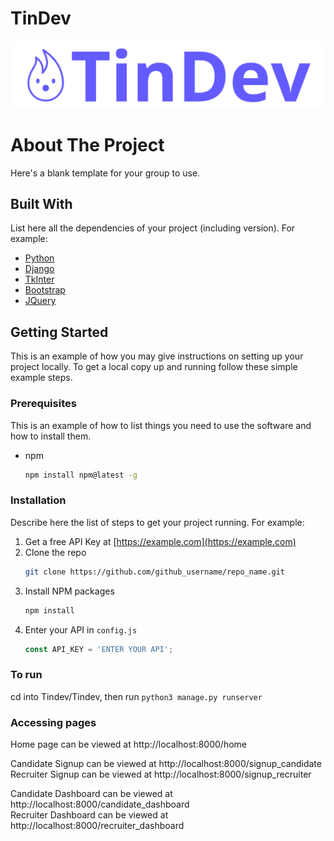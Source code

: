 # TinDev

![TinDev Logo](/TinDev/app/static/images/tindev_combomark.png)

# About The Project

Here's a blank template for your group to use.

## Built With
List here all the dependencies of your project (including version). For example:

* [Python](https://www.python.org/)
* [Django](https://www.djangoproject.com/)
* [TkInter](https://docs.python.org/3/library/tkinter.html)
* [Bootstrap](https://getbootstrap.com)
* [JQuery](https://jquery.com)



## Getting Started

This is an example of how you may give instructions on setting up your project locally.
To get a local copy up and running follow these simple example steps.

### Prerequisites

This is an example of how to list things you need to use the software and how to install them.
* npm
  ```sh
  npm install npm@latest -g
  ```

### Installation

Describe here the list of steps to get your project running. For example:
1. Get a free API Key at [https://example.com](https://example.com)
2. Clone the repo
   ```sh
   git clone https://github.com/github_username/repo_name.git
   ```
3. Install NPM packages
   ```sh
   npm install
   ```
4. Enter your API in `config.js`
   ```js
   const API_KEY = 'ENTER YOUR API';
   ```
### To run
cd into Tindev/Tindev, then run `python3 manage.py runserver`

### Accessing pages
Home page can be viewed at http://localhost:8000/home

Candidate Signup can be viewed at http://localhost:8000/signup_candidate  
Recruiter Signup can be viewed at http://localhost:8000/signup_recruiter

Candidate Dashboard can be viewed at http://localhost:8000/candidate_dashboard  
Recruiter Dashboard can be viewed at http://localhost:8000/recruiter_dashboard
